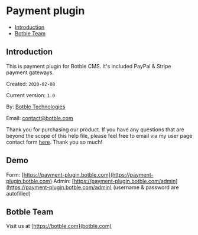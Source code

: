# Payment plugin

- [Introduction](#introduction)
- [Botble Team](#botble_team)

<a name="introduction"></a>
## Introduction

This is payment plugin for Botble CMS. It's included PayPal & Stripe payment gateways.


Created: `2020-02-08`

Current version: `1.0`

By: [Botble Technologies](https://botble.com)

Email: [contact@botble.com](mailto:contact@botble.com)

Thank you for purchasing our product. If you have any questions that are beyond the scope of this help file, 
please feel free to email via my user page contact form [here](https://codecanyon.net/user/botble). Thank you so much!
		
<a name="demo"></a>
## Demo

Form: [https://payment-plugin.botble.com](https://payment-plugin.botble.com)
Admin: [https://payment-plugin.botble.com/admin](https://payment-plugin.botble.com/admin) (username & password are autofilled)

<a name="botble_team"></a>
## Botble Team

Visit us at [https://botble.com](botble.com)